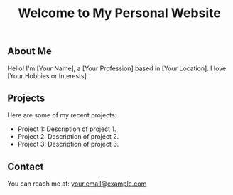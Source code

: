 <!DOCTYPE html>
<html lang="en">

<body>
    <header>
        <h1>Welcome to My Personal Website</h1>
    </header>
    <section>
        <h2>About Me</h2>
        <p>Hello! I'm [Your Name], a [Your Profession] based in [Your Location]. I love [Your Hobbies or Interests].</p>
    </section>
    <section>
        <h2>Projects</h2>
        <p>Here are some of my recent projects:</p>
        <ul>
            <li>Project 1: Description of project 1.</li>
            <li>Project 2: Description of project 2.</li>
            <li>Project 3: Description of project 3.</li>
        </ul>
    </section>
    <section>
        <h2>Contact</h2>
        <p>You can reach me at: <a href="mailto:your.email@example.com">your.email@example.com</a></p>
    </section>
</body>
</html>
